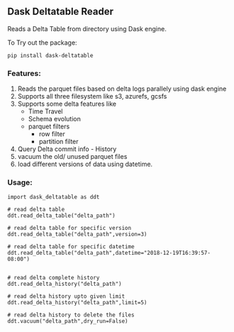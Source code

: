 ## Dask Deltatable Reader

Reads a Delta Table from directory using Dask engine.

To Try out the package:

```
pip install dask-deltatable
```

### Features:
1. Reads the parquet files based on delta logs parallely using dask engine
2. Supports all three filesystem like s3, azurefs, gcsfs
3. Supports some delta features like
   - Time Travel
   - Schema evolution
   - parquet filters
     - row filter
     - partition filter
4. Query Delta commit info - History
5. vacuum the old/ unused parquet files
6. load different versions of data using datetime.

### Usage:

```
import dask_deltatable as ddt

# read delta table
ddt.read_delta_table("delta_path")

# read delta table for specific version
ddt.read_delta_table("delta_path",version=3)

# read delta table for specific datetime
ddt.read_delta_table("delta_path",datetime="2018-12-19T16:39:57-08:00")


# read delta complete history
ddt.read_delta_history("delta_path")

# read delta history upto given limit
ddt.read_delta_history("delta_path",limit=5)

# read delta history to delete the files
ddt.vacuum("delta_path",dry_run=False)

```

